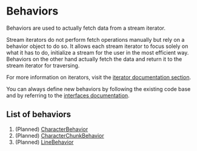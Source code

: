 Behaviors
=========
Behaviors are used to actually fetch data from a stream iterator. 

Stream iterators do not perform fetch operations manually but rely on a behavior object to do so. It allows each stream iterator to focus solely on what it has to do, initialize a stream for the user in the most efficient way. Behaviors on the other hand actually fetch the data and return it to the stream iterator for traversing.

For more information on iterators, visit the [iterator documentation section](../iterators).

You can always define new behaviors by following the existing code base and by referring to the [interfaces documentation](../interfaces).

List of behaviors
-----------------
1. (Planned) [CharacterBehavior](CharacterBehavior.md)
2. (Planned) [CharacterChunkBehavior](CharacterChunkBehavior.md)
3. (Planned) [LineBehavior](LineBehavior.md)